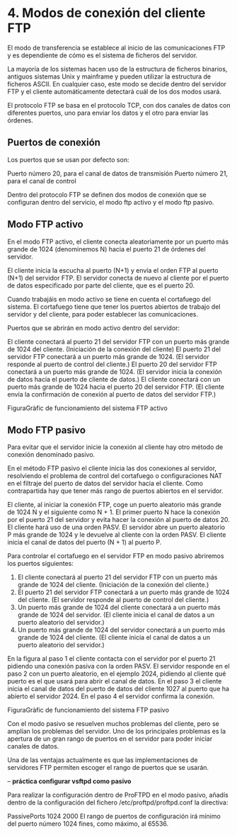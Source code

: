 # 4. Modos de conexión del cliente FTP

El modo de transferencia se establece al inicio de las comunicaciones FTP y es dependiente de cómo es el sistema de ficheros del servidor.

La mayoría de los sistemas hacen uso de la estructura de ficheros binarios, antiguos sistemas Unix y mainframe y pueden utilizar la estructura de ficheros ASCII. En cualquier caso, este modo se decide dentro del servidor FTP y el cliente automáticamente detectará cuál de los dos modos usará.

El protocolo FTP se basa en el protocolo TCP, con dos canales de datos con diferentes puertos, uno para enviar los datos y el otro para enviar las órdenes.

## Puertos de conexión
Los puertos que se usan por defecto son:

Puerto número 20, para el canal de datos de transmisión
Puerto número 21, para el canal de control

Dentro del protocolo FTP se definen dos modos de conexión que se configuran dentro del servicio, el modo ftp activo y el modo ftp pasivo.

## Modo FTP activo
En el modo FTP activo, el cliente conecta aleatoriamente por un puerto más grande de 1024 (denominemos N) hacia el puerto 21 de órdenes del servidor.

El cliente inicia la escucha al puerto (N+1) y envía el orden FTP al puerto (N+1) del servidor FTP. El servidor conecta de nuevo al cliente por el puerto de datos especificado por parte del cliente, que es el puerto 20.

Cuando trabajáis en modo activo se tiene en cuenta el cortafuego del sistema. El cortafuego tiene que tener los puertos abiertos de trabajo del servidor y del cliente, para poder establecer las comunicaciones.

Puertos que se abrirán en modo activo dentro del servidor:

El cliente conectará al puerto 21 del servidor FTP con un puerto más grande de 1024 del cliente. (Iniciación de la conexión del cliente)
El puerto 21 del servidor FTP conectará a un puerto más grande de 1024. (El servidor responde al puerto de control del cliente.)
El puerto 20 del servidor FTP conectará a un puerto más grande de 1024. (El servidor inicia la conexión de datos hacia el puerto de cliente de datos.)
El cliente conectará con un puerto más grande de 1024 hacia el puerto 20 del servidor FTP. (El cliente envía la confirmación de conexión al puerto de datos del servidor FTP.)



FiguraGràfic de funcionamiento del sistema FTP activo

## Modo FTP pasivo
Para evitar que el servidor inicie la conexión al cliente hay otro método de conexión denominado pasivo.

En el método FTP pasivo el cliente inicia las dos conexiones al servidor, resolviendo el problema de control del cortafuego o configuraciones NAT en el filtraje del puerto de datos del servidor hacia el cliente. Como contrapartida hay que tener más rango de puertos abiertos en el servidor.

El cliente, al iniciar la conexión FTP, coge un puerto aleatorio más grande de 1024 N y el siguiente como N + 1.
El primer puerto N hace la conexión por el puerto 21 del servidor y evita hacer la conexión al puerto de datos 20. El cliente hará uso de una orden PASV. 
El servidor abre un puerto aleatorio P más grande de 1024 y le devuelve al cliente con la orden PASV. 
El cliente inicia el canal de datos del puerto (N + 1) al puerto P.

Para controlar el cortafuego en el servidor FTP en modo pasivo abriremos los puertos siguientes:

1. El cliente conectará al puerto 21 del servidor FTP con un puerto más grande de 1024 del cliente. (Iniciación de la conexión del cliente.)
2. El puerto 21 del servidor FTP conectará a un puerto más grande de 1024 del cliente. (El servidor responde al puerto de control del cliente.)
3. Un puerto más grande de 1024 del cliente conectará a un puerto más grande de 1024 del servidor. (El cliente inicia el canal de datos a un puerto aleatorio del servidor.)
4. Un puerto más grande de 1024 del servidor conectará a un puerto más grande de 1024 del cliente. (El cliente inicia el canal de datos a un puerto aleatorio del servidor.)

En la figura al paso 1 el cliente contacta con el servidor por el puerto 21 pidiendo una conexión pasiva con la orden PASV. El servidor responde en el paso 2 con un puerto aleatorio, en el ejemplo 2024, pidiendo al cliente qué puerto es el que usará para abrir el canal de datos. En el paso 3 el cliente inicia el canal de datos del puerto de datos del cliente 1027 al puerto que ha abierto el servidor 2024. En el paso 4 el servidor confirma la conexión.


FiguraGràfic de funcionamiento del sistema FTP pasivo



Con el modo pasivo se resuelven muchos problemas del cliente, pero se amplían los problemas del servidor. Uno de los principales problemas es la apertura de un gran rango de puertos en el servidor para poder iniciar canales de datos.

Una de las ventajas actualmente es que las implementaciones de servidores FTP permiten escoger el rango de puertos que se usarán.

– **práctica configurar vsftpd como pasivo**

Para realizar la configuración dentro de ProFTPD en el modo pasivo, añadís dentro de la configuración del fichero /etc/proftpd/proftpd.conf la directiva:

PassivePorts 1024 2000
El rango de puertos de configuración irá mínimo del puerto número 1024 fines, como máximo, al 65536.

